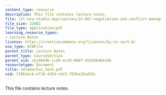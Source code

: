 ```yaml
---
content_type: resource
description: This file contains lecture notes.
file: /ol-ocw-studio-app/courses/15-667-negotiation-and-conflict-management-spring-2001/f20b1ecbe7184354cdc5783ba15ad19c_telemachus_tech.pdf
file_size: 22082
file_type: application/pdf
learning_resource_types:
- Lecture Notes
license: https://creativecommons.org/licenses/by-nc-sa/4.0/
ocw_type: OCWFile
parent_title: Lecture Notes
parent_type: CourseSection
parent_uid: cbc0844b-ccd9-ec29-098f-45393b46b34b
resourcetype: Document
title: telemachus_tech.pdf
uid: f20b1ecb-e718-4354-cdc5-783ba15ad19c
---
```

This file contains lecture notes.
